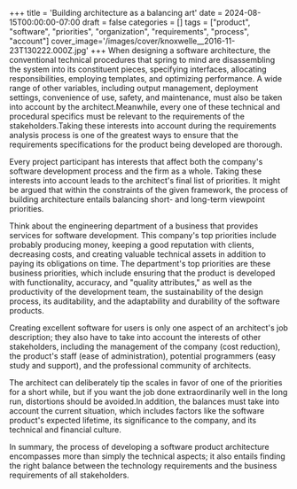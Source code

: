 +++
title = 'Building architecture as a balancing art'
date = 2024-08-15T00:00:00-07:00
draft = false
categories = []
tags = ["product", "software", "priorities", "organization", "requirements", "process", "account"]
cover_image='/images/cover/knoxwelle__2016-11-23T130222.000Z.jpg'
+++
When designing a software architecture, the conventional technical procedures that spring to mind are disassembling the system into its constituent pieces, specifying interfaces, allocating responsibilities, employing templates, and optimizing performance. A wide range of other variables, including output management, deployment settings, convenience of use, safety, and maintenance, must also be taken into account by the architect.Meanwhile, every one of these technical and procedural specifics must be relevant to the requirements of the stakeholders.Taking these interests into account during the requirements analysis process is one of the greatest ways to ensure that the requirements specifications for the product being developed are thorough.

Every project participant has interests that affect both the company's software development process and the firm as a whole. Taking these interests into account leads to the architect's final list of priorities. It might be argued that within the constraints of the given framework, the process of building architecture entails balancing short- and long-term viewpoint priorities.

Think about the engineering department of a business that provides services for software development. This company's top priorities include probably producing money, keeping a good reputation with clients, decreasing costs, and creating valuable technical assets in addition to paying its obligations on time. The department's top priorities are these business priorities, which include ensuring that the product is developed with functionality, accuracy, and "quality attributes," as well as the productivity of the development team, the sustainability of the design process, its auditability, and the adaptability and durability of the software products.

Creating excellent software for users is only one aspect of an architect's job description; they also have to take into account the interests of other stakeholders, including the management of the company (cost reduction), the product's staff (ease of administration), potential programmers (easy study and support), and the professional community of architects.

The architect can deliberately tip the scales in favor of one of the priorities for a short while, but if you want the job done extraordinarily well in the long run, distortions should be avoided.In addition, the balances must take into account the current situation, which includes factors like the software product's expected lifetime, its significance to the company, and its technical and financial culture.

In summary, the process of developing a software product architecture encompasses more than simply the technical aspects; it also entails finding the right balance between the technology requirements and the business requirements of all stakeholders.